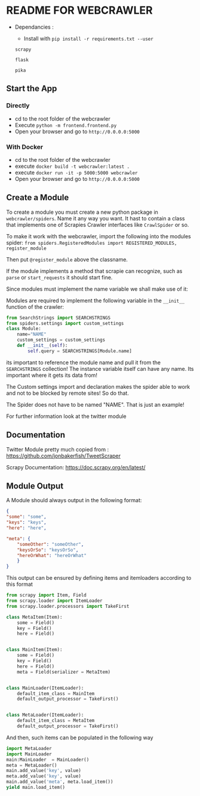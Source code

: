 # README FOR WEBCRAWLER

- Dependancies : 
    - Install with ``pip install -r requirements.txt --user``
    
     ``scrapy``
    
     ``flask``
     
     ``pika``
     
## Start the App

### Directly

- cd to the root folder of the webcrawler
- Execute ``python -m frontend.frontend.py``
- Open your browser and go to ``http://0.0.0.0:5000``

### With Docker

- cd to the root folder of the webcrawler
- execute ``docker build -t webcrawler:latest .``
- execute ``docker run -it -p 5000:5000 webcrawler`` 
- Open your browser and go to ``http://0.0.0.0:5000``

## Create a Module

To create a module you must create a new python package in ``webcrawler/spiders``.
Name it any way you want. It hast to contain a class that implements one of Scrapies
Crawler interfaces like ``CrawlSpider`` or so.

To make it work with the webcrawler, import the following into the modules spider:
``from spiders.RegisteredModules import REGISTERED_MODULES, register_module``

Then put ``@register_module`` above the classname.

If the module implements a method that scrapie can recognize, such as ``parse`` or ``start_requests`` it should start
fine.

Since modules must implement the name variable we shall make use of it:

Modules are required to implement the following variable in the ``__init__``
function of the crawler:
```python
from SearchStrings import SEARCHSTRINGS
from spiders.settings import custom_settings
class Module:
    name="NAME"
    custom_settings = custom_settings
    def __init__(self):
        self.query = SEARCHSTRINGS[Module.name]

```
its important to reference the module name and pull it from the ``SEARCHSTRINGS``
collection! The instance variable itself can have any name. Its important
where it gets its data from!

The Custom settings import and declaration makes the spider able to work and
not to be blocked by remote sites! So do that.

The Spider does not have to be named "NAME". That is just an example!

For further information look at the twitter module

## Documentation

Twitter Module pretty much copied from : https://github.com/jonbakerfish/TweetScraper

Scrapy Documentation: https://doc.scrapy.org/en/latest/

## Module Output

A Module should always output in the following format:
```json
{
"some": "some",
"keys": "keys",
"here": "here",

"meta": {
    "someOther": "someOther",
    "keysOrSo": "keysOrSo",
    "hereOrWhat": "hereOrWhat"
    }
}
```
This output can be ensured by defining items and itemloaders according to this format

```python
from scrapy import Item, Field
from scrapy.loader import ItemLoader
from scrapy.loader.processors import TakeFirst

class MetaItem(Item):
    some = Field()
    key = Field()
    here = Field()


class MainItem(Item):
    some = Field()
    key = Field()
    here = Field()
    meta = Field(serializer = MetaItem)


class MainLoader(ItemLoader):
    default_item_class = MainItem
    default_output_processor = TakeFirst()


class MetaLoader(ItemLoader):
    default_item_class = MetaItem
    default_output_processor = TakeFirst()
```

And then, such items can be populated in the following way

```python
import MetaLoader
import MainLoader
main:MainLoader  = MainLoader()
meta = MetaLoader()
main.add_value('key', value)
meta.add_value('key', value)
main.add_value('meta', meta.load_item())
yield main.load_item()
```